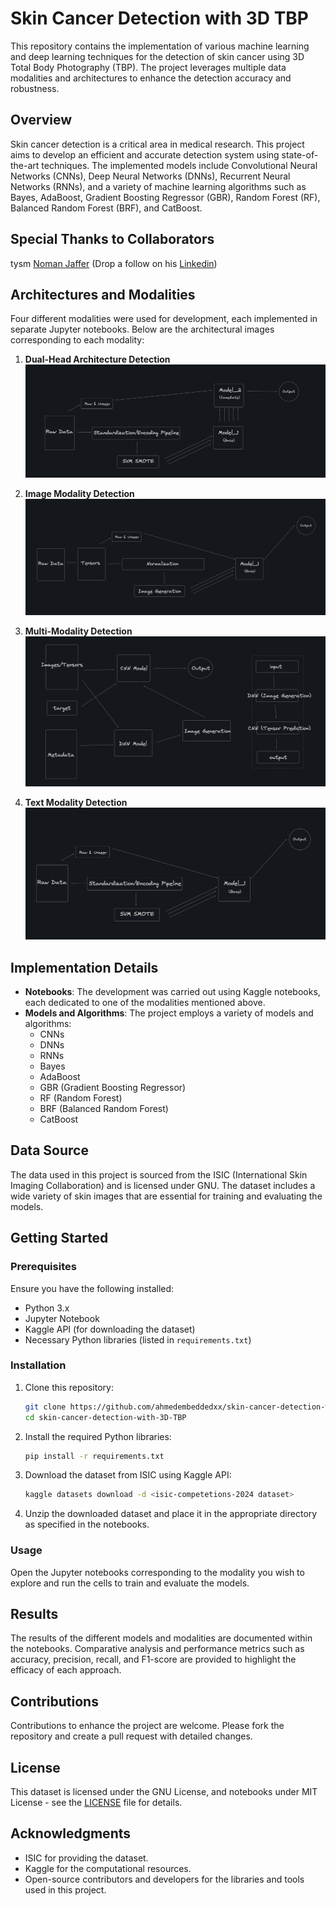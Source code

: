 # Skin Cancer Detection with 3D TBP

This repository contains the implementation of various machine learning and deep learning techniques for the detection of skin cancer using 3D Total Body Photography (TBP). The project leverages multiple data modalities and architectures to enhance the detection accuracy and robustness.

## Overview

Skin cancer detection is a critical area in medical research. This project aims to develop an efficient and accurate detection system using state-of-the-art techniques. The implemented models include Convolutional Neural Networks (CNNs), Deep Neural Networks (DNNs), Recurrent Neural Networks (RNNs), and a variety of machine learning algorithms such as Bayes, AdaBoost, Gradient Boosting Regressor (GBR), Random Forest (RF), Balanced Random Forest (BRF), and CatBoost.

## Special Thanks to Collaborators

tysm [Noman Jaffer](mailto:nomanjaffar517@gmail.com) (Drop a follow on his [Linkedin](https://www.linkedin.com/in/noman-jaffar-823543254/))


## Architectures and Modalities

Four different modalities were used for development, each implemented in separate Jupyter notebooks. Below are the architectural images corresponding to each modality:

1. **Dual-Head Architecture Detection**
   ![Dual-Head-Architecture-Detection](https://github.com/ahmedembeddedxx/skin-cancer-detection-with-3D-TBP/blob/main/architectures/Dual-Head-Architecture-Detection.png)

2. **Image Modality Detection**
   ![Image-Modality-Detection](https://github.com/ahmedembeddedxx/skin-cancer-detection-with-3D-TBP/blob/main/architectures/Image-Modality-Detection.png)

3. **Multi-Modality Detection**
   ![Multi-Modality-Detection](https://github.com/ahmedembeddedxx/skin-cancer-detection-with-3D-TBP/blob/main/architectures/Multi-Modality-Detection.png)

4. **Text Modality Detection**
   ![Text-Modality-Detection](https://github.com/ahmedembeddedxx/skin-cancer-detection-with-3D-TBP/blob/main/architectures/Text-Modality-Detection.png)

## Implementation Details

- **Notebooks**: The development was carried out using Kaggle notebooks, each dedicated to one of the modalities mentioned above.
- **Models and Algorithms**: The project employs a variety of models and algorithms:
  - CNNs
  - DNNs
  - RNNs
  - Bayes
  - AdaBoost
  - GBR (Gradient Boosting Regressor)
  - RF (Random Forest)
  - BRF (Balanced Random Forest)
  - CatBoost

## Data Source

The data used in this project is sourced from the ISIC (International Skin Imaging Collaboration) and is licensed under GNU. The dataset includes a wide variety of skin images that are essential for training and evaluating the models.

## Getting Started

### Prerequisites

Ensure you have the following installed:
- Python 3.x
- Jupyter Notebook
- Kaggle API (for downloading the dataset)
- Necessary Python libraries (listed in `requirements.txt`)

### Installation

1. Clone this repository:
   ```sh
   git clone https://github.com/ahmedembeddedxx/skin-cancer-detection-with-3D-TBP.git
   cd skin-cancer-detection-with-3D-TBP
   ```

2. Install the required Python libraries:
   ```sh
   pip install -r requirements.txt
   ```

3. Download the dataset from ISIC using Kaggle API:
   ```sh
   kaggle datasets download -d <isic-competetions-2024 dataset>
   ```

4. Unzip the downloaded dataset and place it in the appropriate directory as specified in the notebooks.

### Usage

Open the Jupyter notebooks corresponding to the modality you wish to explore and run the cells to train and evaluate the models.

## Results

The results of the different models and modalities are documented within the notebooks. Comparative analysis and performance metrics such as accuracy, precision, recall, and F1-score are provided to highlight the efficacy of each approach.

## Contributions

Contributions to enhance the project are welcome. Please fork the repository and create a pull request with detailed changes.

## License

This dataset is licensed under the GNU License, and notebooks under MIT License - see the [LICENSE](LICENSE) file for details.

## Acknowledgments

- ISIC for providing the dataset.
- Kaggle for the computational resources.
- Open-source contributors and developers for the libraries and tools used in this project.
